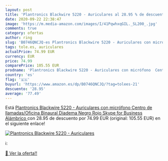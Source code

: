 ```yaml
---
layout: post
title: 'Plantronics Blackwire 5220 - Auriculares al 28.95 % de descuento'
date: 2020-09-22 22:38:47
image: 'https://m.media-amazon.com/images/I/41PqwhxqGIL._SL200_.jpg'
comments: true
category: ofertas
author: ring
slug: 'B0746QNCJQ-es Plantronics Blackwire 5220 - Auriculares con micrófono...'
tags: tole.es, auriculares
actualPrice: 74.99 EUR
currency: EUR
price: 74.99
comparePrice: 105.55 EUR
prodname: 'Plantronics Blackwire 5220 - Auriculares con micrófono  Centro de llamadas/Oficina  Binaural  Diadema  Negro  Rojo  Skype for Business  Alámbrico '
country: 'es'
flag: '🇪🇸'
buyurl: 'https://www.amazon.es/dp/B0746QNCJQ/?tag=tolees-21'
descuento: '28.95'
average: '77.49'
---
```


Está [Plantronics Blackwire 5220 - Auriculares con micrófono  Centro de llamadas/Oficina  Binaural  Diadema  Negro  Rojo  Skype for Business  Alámbrico ](https://www.amazon.es/dp/B0746QNCJQ/?tag=tolees-21) con 28.95 de descuento por 74.99 EUR (original: 105.55 EUR) en el siguiente enlace!

[![Plantronics Blackwire 5220 - Auriculares](https://m.media-amazon.com/images/I/41PqwhxqGIL._SL200_.jpg)](https://www.amazon.es/dp/B0746QNCJQ/?tag=tolees-21)

ℹ️:


[🛒 Ver la oferta!!](https://www.amazon.es/dp/B0746QNCJQ/?tag=tolees-21)
